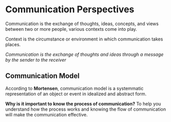 # Communication Perspectives
Communication is the exchange of thoughts, ideas, concepts, and views between two or more people, various contexts come into play.

Context is the circumstance or environment in which communication takes places.

*Communication is the exchange of thoughts and ideas through a message by the sender to the receiver*

## Communication Model
According to **Mortensen**, communication model is a systemmatic representation of an object or event in idealized and abstract form.

**Why is it important to know the process of communication?**
To help you understand how the process works and knowing the flow of communication will make the communication effective.